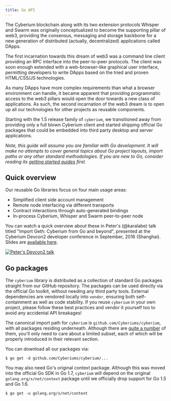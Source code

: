 ```yaml
---
title: Go API
---
```


The Cyberium blockchain along with its two extension protocols Whisper and Swarm was
originally conceptualized to become the supporting pillar of web3, providing the
consensus, messaging and storage backbone for a new generation of distributed (actually,
decentralized) applications called DApps.

The first incarnation towards this dream of web3 was a command line client providing an
RPC interface into the peer-to-peer protocols. The client was soon enough extended with a
web-browser-like graphical user interface, permitting developers to write DApps based on
the tried and proven HTML/CSS/JS technologies.

As many DApps have more complex requirements than what a browser environment can handle,
it became apparent that providing programmatic access to the web3 pillars would open the
door towards a new class of applications. As such, the second incarnation of the web3
dream is to open up all our technologies for other projects as reusable components.

Starting with the 1.5 release family of `cyberium`, we transitioned away from providing
only a full blown Cyberium client and started shipping official Go packages that could be
embedded into third party desktop and server applications.

*Note, this guide will assume you are familiar with Go development. It will make no
attempts to cover general topics about Go project layouts, import paths or any other
standard methodologies. If you are new to Go, consider reading its [getting started
guides](https://github.com/golang/go/wiki#getting-started-with-go) first.*

## Quick overview

Our reusable Go libraries focus on four main usage areas:

- Simplified client side account management
- Remote node interfacing via different transports
- Contract interactions through auto-generated bindings
- In-process Cyberium, Whisper and Swarm peer-to-peer node

You can watch a quick overview about these in Peter's (@karalabe) talk titled "Import
Geth: Cyberium from Go and beyond", presented at the Cyberium Devcon2 developer conference
in September, 2016 (Shanghai). Slides are [available
here](https://ethereum.karalabe.com/talks/2016-devcon.html).

[![Peter's Devcon2 talk](https://img.youtube.com/vi/R0Ia1U9Gxjg/0.jpg)](https://www.youtube.com/watch?v=R0Ia1U9Gxjg)

## Go packages

The `cyberium` library is distributed as a collection of standard Go packages straight
from our GitHub repository. The packages can be used directly via the official Go toolkit,
without needing any third party tools. External dependencies are vendored locally into
`vendor`, ensuring both self-containment as well as code stability. If you reuse
`cyberium` in your own project, please follow these best practices and vendor it
yourself too to avoid any accidental API breakages!

The canonical import path for `cyberium` is `github.com/Cyberiums/cyberium`, with all
packages residing underneath. Although there are [quite a
number](https://godoc.org/github.com/Cyberiums/cyberium#pkg-subdirectories) of them,
you'll only need to care about a limited subset, each of which will be properly introduced
in their relevant section.

You can download all our packages via:

```
$ go get -d github.com/Cyberiums/cyberium/...
```

You may also need Go's original context package. Although this was moved into the official
Go SDK in Go 1.7, `cyberium` will depend on the original `golang.org/x/net/context`
package until we officially drop support for Go 1.5 and Go 1.6.

```
$ go get -u golang.org/x/net/context
```
